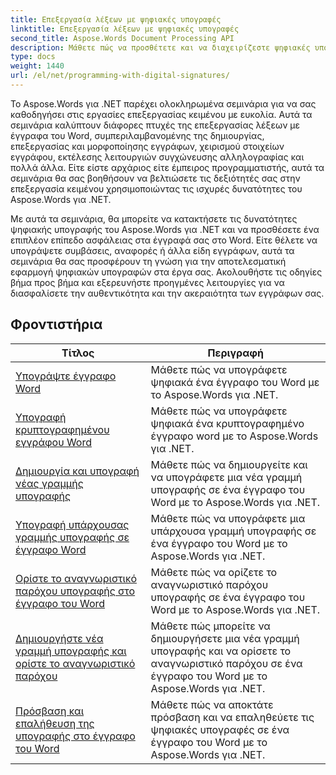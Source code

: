 ```yaml
---
title: Επεξεργασία λέξεων με ψηφιακές υπογραφές
linktitle: Επεξεργασία λέξεων με ψηφιακές υπογραφές
second_title: Aspose.Words Document Processing API
description: Μάθετε πώς να προσθέτετε και να διαχειρίζεστε ψηφιακές υπογραφές σε έγγραφα του Word χρησιμοποιώντας το Aspose.Words για .NET. Τα σεμινάρια σας καθοδηγούν στα βήματα για τη δημιουργία ψηφιακών υπογραφών, προσθέστε τες στα έγγραφά σας.
type: docs
weight: 1440
url: /el/net/programming-with-digital-signatures/
---
```

Το Aspose.Words για .NET παρέχει ολοκληρωμένα σεμινάρια για να σας καθοδηγήσει στις εργασίες επεξεργασίας κειμένου με ευκολία. Αυτά τα σεμινάρια καλύπτουν διάφορες πτυχές της επεξεργασίας λέξεων με έγγραφα του Word, συμπεριλαμβανομένης της δημιουργίας, επεξεργασίας και μορφοποίησης εγγράφων, χειρισμού στοιχείων εγγράφου, εκτέλεσης λειτουργιών συγχώνευσης αλληλογραφίας και πολλά άλλα. Είτε είστε αρχάριος είτε έμπειρος προγραμματιστής, αυτά τα σεμινάρια θα σας βοηθήσουν να βελτιώσετε τις δεξιότητές σας στην επεξεργασία κειμένου χρησιμοποιώντας τις ισχυρές δυνατότητες του Aspose.Words για .NET.

Με αυτά τα σεμινάρια, θα μπορείτε να κατακτήσετε τις δυνατότητες ψηφιακής υπογραφής του Aspose.Words για .NET και να προσθέσετε ένα επιπλέον επίπεδο ασφάλειας στα έγγραφά σας στο Word. Είτε θέλετε να υπογράψετε συμβάσεις, αναφορές ή άλλα είδη εγγράφων, αυτά τα σεμινάρια θα σας προσφέρουν τη γνώση για την αποτελεσματική εφαρμογή ψηφιακών υπογραφών στα έργα σας. Ακολουθήστε τις οδηγίες βήμα προς βήμα και εξερευνήστε προηγμένες λειτουργίες για να διασφαλίσετε την αυθεντικότητα και την ακεραιότητα των εγγράφων σας.

 ## Φροντιστήρια
| Τίτλος | Περιγραφή |
| --- | --- |
| [Υπογράψτε έγγραφο Word](./sign-document/) | Μάθετε πώς να υπογράφετε ψηφιακά ένα έγγραφο του Word με το Aspose.Words για .NET. |
| [Υπογραφή κρυπτογραφημένου εγγράφου Word](./signing-encrypted-document/) | Μάθετε πώς να υπογράφετε ψηφιακά ένα κρυπτογραφημένο έγγραφο word με το Aspose.Words για .NET. |
| [Δημιουργία και υπογραφή νέας γραμμής υπογραφής](./creating-and-signing-new-signature-line/) | Μάθετε πώς να δημιουργείτε και να υπογράφετε μια νέα γραμμή υπογραφής σε ένα έγγραφο του Word με το Aspose.Words για .NET. |
| [Υπογραφή υπάρχουσας γραμμής υπογραφής σε έγγραφο Word](./signing-existing-signature-line/) | Μάθετε πώς να υπογράφετε μια υπάρχουσα γραμμή υπογραφής σε ένα έγγραφο του Word με το Aspose.Words για .NET. |
| [Ορίστε το αναγνωριστικό παρόχου υπογραφής στο έγγραφο του Word](./set-signature-provider-id/) | Μάθετε πώς να ορίζετε το αναγνωριστικό παρόχου υπογραφής σε ένα έγγραφο του Word με το Aspose.Words για .NET. |
| [Δημιουργήστε νέα γραμμή υπογραφής και ορίστε το αναγνωριστικό παρόχου](./create-new-signature-line-and-set-provider-id/) | Μάθετε πώς μπορείτε να δημιουργήσετε μια νέα γραμμή υπογραφής και να ορίσετε το αναγνωριστικό παρόχου σε ένα έγγραφο του Word με το Aspose.Words για .NET. |
| [Πρόσβαση και επαλήθευση της υπογραφής στο έγγραφο του Word](./access-and-verify-signature/) | Μάθετε πώς να αποκτάτε πρόσβαση και να επαληθεύετε τις ψηφιακές υπογραφές σε ένα έγγραφο του Word με το Aspose.Words για .NET. |